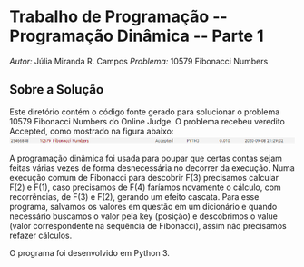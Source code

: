 # Trabalho de Programação -- Programação Dinâmica -- Parte 1

*Autor:* Júlia Miranda R. Campos
*Problema:* 10579	Fibonacci Numbers
## Sobre a Solução
Este diretório contém o código fonte gerado para solucionar o problema 10579	Fibonacci Numbers
do Online Judge. O problema recebeu veredito Accepted, como mostrado na
figura abaixo:
![Veredito](/fibonacci/veredito.PNG)

A programação dinâmica foi usada para poupar que certas contas sejam feitas várias vezes de forma desnecessária no decorrer da execução.
Numa execução comum de Fibonacci para descobrir F(3) precisamos calcular F(2) e F(1), caso precisamos de F(4) faríamos novamente o cálculo, 
com recorrências, de F(3) e F(2), gerando um efeito cascata. Para esse programa, salvamos os valores em questão em um dicionário
e quando necessário buscamos o valor pela key (posição) e descobrimos o value (valor correspondente na sequência de Fibonacci), assim não 
precisamos refazer cálculos.

O programa foi desenvolvido em Python 3. 
